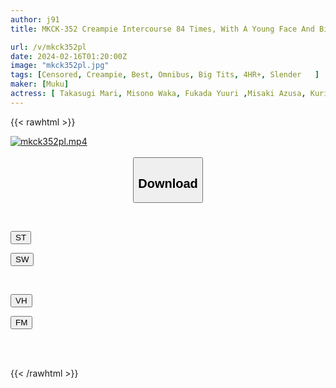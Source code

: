```yaml
---
author: j91
title: MKCK-352 Creampie Intercourse 84 Times, With A Young Face And Big Breasts, Injecting A Lot Of Thick Sperm Into The Immature Body Of A Girl In Uniform

url: /v/mkck352pl
date: 2024-02-16T01:20:00Z
image: "mkck352pl.jpg"
tags: [Censored, Creampie, Best, Omnibus, Big Tits, 4HR+, Slender	]
maker: [Muku]
actress: [ Takasugi Mari, Misono Waka, Fukada Yuuri ,Misaki Azusa, Kurisu Minami, Yokomiya Nanami ,Hakaze Yuria ,Hoshimiya Yunon, Amatsuki Azu ,Arisu Kanau ]
---
```



{{< rawhtml >}}

<div class="video" data-videoid="KzLO19y0RvsJQJ">
    <a href="javascript:;">
        <img src="/v/mkck352pl/mkck352pl.jpg" width="WIDTH" height="HEIGHT" alt="mkck352pl.mp4" loading="lazy">
    </a>
</div>

<script type="text/javascript" src="https://j91.asia/asset/on-demand-st.js"></script>

<br>
  <link rel="stylesheet" href="https://j91.asia/asset/bs5.css">
  
  <center>
  <button class="btn btn-primary" type="button" data-bs-toggle="collapse" data-bs-target=".multi-collapse" aria-expanded="false" aria-controls="multiCollapseExample1 multiCollapseExample2"><h2>Download</h2></button></center>
</p>
<div class="row">
  <div class="col">
    <div class="collapse multi-collapse" id="multiCollapseExample1">
      <div class="card card-body">
	      	      <br>
<div class="buttons">  
<p><a href="https://streamtape.to/v/KzLO19y0RvsJQJ" target="_blank"><button class="btn-hover color-3"><i class="fa fa-download"></i> ST</button></a></p>
<p><a href="https://cdnwish.com/q5rw32a4bbv0" target="_blank"><button class="btn-hover color-2"><i class="fa fa-download"></i> SW</button></a></p></div>
    </div>
  </div>
</div>
  <div class="col">
    <div class="collapse multi-collapse" id="multiCollapseExample2">
      <div class="card card-body">
	      <br>
<div class="buttons">
<p><a href="javascript:;" target="_blank"><button class="btn-hover color-9"><i class="fa fa-download"></i> VH</button></a></p>
<p><a href="javascript:;"><button class="btn-hover color-8"><i class="fa fa-download"></i> FM</button></a></p></div>
<br><br>
      </div>
    </div>
  </div>
</div>

{{< /rawhtml >}}